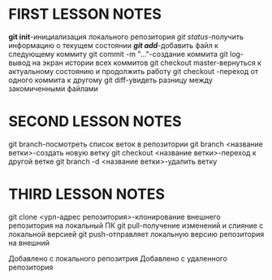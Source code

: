 # FIRST LESSON NOTES

**git init**-инициализация локального репозитория
*git status*-получить информацию о текущем состоянии
***git add***-добавить файл к следующему коммиту
git commit -m "..."-создание коммита
git log-вывод на экран истории всех коммитов
git checkout master-вернуться к актуальному состоянию и продолжить работу
git checkout -переход от одного коммита к другому
git diff-увидеть разницу между закомиченными файлами

# SECOND LESSON NOTES

git branch-посмотреть список веток в репозитории
git branch <название ветки>-создать новую ветку
git checkout <название ветки>-переход к другой ветке
git branch -d <название ветки>-удалить ветку

# THIRD LESSON NOTES

git clone <урл-адрес репозитория>-клонирование внешнего репозитория на локальный ПК
git pull-получение изменений и слияние с локальной версией
git push-отправляет локальную версию репозитория на внешний

Добавлено с локального репозитрия
Добавлено с удаленного репозитория
